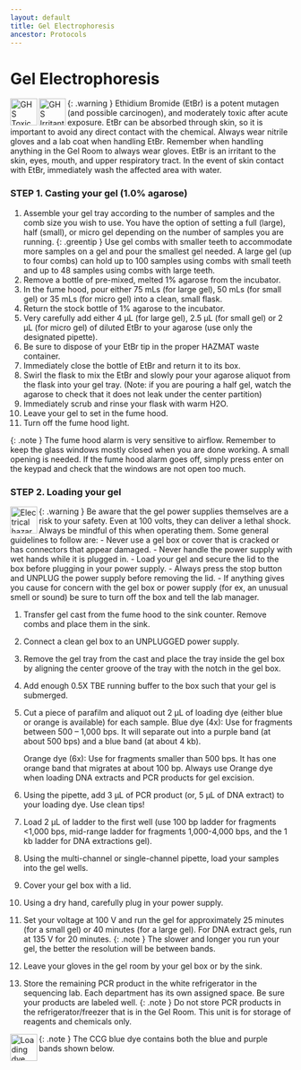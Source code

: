 ```yaml
---
layout: default
title: Gel Electrophoresis
ancestor: Protocols
---
```


# Gel Electrophoresis
{: .warning }
<img src='https://github.com/CCG-CAS/gh-pages/blob/main/assets/GHS-toxic.png?raw=true'
    alt="GHS Toxic" 
    width='48'
    align='left'>
<img src='https://github.com/CCG-CAS/gh-pages/blob/main/assets/GHS-irritant.png?raw=true'
    alt="GHS Irritant" 
    width='48'
    align='left'>
Ethidium Bromide (EtBr) is a potent mutagen (and possible carcinogen), and moderately toxic after acute exposure. EtBr can be absorbed through skin, so it is important to avoid any direct contact with the chemical. Always wear nitrile gloves and a lab coat when handling EtBr. Remember when handling anything in the Gel Room to always wear gloves. EtBr is an irritant to the skin, eyes, mouth, and upper respiratory tract. In the event of skin contact with EtBr, immediately wash the affected area with water.

### STEP 1. Casting your gel (1.0% agarose)

1. Assemble your gel tray according to the number of samples and the comb size you wish to use. You have the option of setting a full (large), half (small), or micro gel depending on the number of samples you are running.
    {: .greentip }
    Use gel combs with smaller teeth to accommodate more samples on a gel and pour the smallest gel needed. A large gel (up to four combs) can hold up to 100 samples using combs with small teeth and up to 48 samples using combs with large teeth.
2. Remove a bottle of pre-mixed, melted 1% agarose from the incubator.
3. In the fume hood, pour either 75 mLs (for large gel), 50 mLs (for small gel) or 35 mLs (for micro gel) into a clean, small flask.
4. Return the stock bottle of 1% agarose to the incubator.
5. Very carefully add either 4 µL (for large gel), 2.5 µL (for small gel) or 2 µL (for micro gel) of diluted EtBr to your agarose (use only the designated pipette).
6. Be sure to dispose of your EtBr tip in the proper HAZMAT waste container.
7. Immediately close the bottle of EtBr and return it to its box.
8. Swirl the flask to mix the EtBr and slowly pour your agarose aliquot from the flask into your gel tray. (Note: if you are pouring a half gel, watch the agarose to check that it does not leak under the center partition)
9. Immediately scrub and rinse your flask with warm H2O.
10. Leave your gel to set in the fume hood.
11. Turn off the fume hood light.

{: .note }
The fume hood alarm is very sensitive to airflow. Remember to keep the glass windows mostly closed when you are done working. A small opening is needed. If the fume hood alarm goes off, simply press enter on the keypad and check that the windows are not open too much.

### STEP 2. Loading your gel

{: .warning }
<img src='https://github.com/CCG-CAS/gh-pages/blob/main/assets/electrical.png?raw=true'
    alt="Electrical hazard" 
    width='48'
    align='left'>
Be aware that the gel power supplies themselves are a risk to your safety. Even at 100 volts, they can deliver a lethal shock. Always be mindful of this when operating them. Some general guidelines to follow are:
    - Never use a gel box or cover that is cracked or has connectors that appear damaged.
    - Never handle the power supply with wet hands while it is plugged in.
    - Load your gel and secure the lid to the box before plugging in your power supply.
    - Always press the stop button and UNPLUG the power supply before removing the lid.
    - If anything gives you cause for concern with the gel box or power supply (for ex, an unusual smell or sound) be sure to turn off the box and tell the lab manager. 

1. Transfer gel cast from the fume hood to the sink counter. Remove combs and place them in the sink.
2. Connect a clean gel box to an UNPLUGGED power supply.
3. Remove the gel tray from the cast and place the tray inside the gel box by aligning the center groove of the tray with the notch in the gel box.
4. Add enough 0.5X TBE running buffer to the box such that your gel is submerged.
5. Cut a piece of parafilm and aliquot out 2 µL of loading dye (either blue or orange is available) for each sample.
    Blue dye (4x): Use for fragments between 500 – 1,000 bps. It will separate out into a purple band (at about 500 bps) and a blue band (at about 4 kb).

   Orange dye (6x): Use for fragments smaller than 500 bps. It has one orange band that migrates at about 100 bp. Always use Orange dye when loading DNA extracts and PCR products for gel excision.
6. Using the pipette, add 3 µL of PCR product (or, 5 µL of DNA extract) to your loading dye. Use clean tips!
7. Load 2 µL of ladder to the first well (use 100 bp ladder for fragments <1,000 bps, mid-range ladder for fragments 1,000-4,000 bps, and the 1 kb ladder for DNA extractions gel).
8. Using the multi-channel or single-channel pipette, load your samples into the gel wells.
9. Cover your gel box with a lid.
10. Using a dry hand, carefully plug in your power supply.
11. Set your voltage at 100 V and run the gel for approximately 25 minutes (for a small gel) or 40 minutes (for a large gel). For DNA extract gels, run at 135 V for 20 minutes.
    {: .note }
    The slower and longer you run your gel, the better the resolution will be between bands. 
12. Leave your gloves in the gel room by your gel box or by the sink.
13. Store the remaining PCR product in the white refrigerator in the sequencing lab. Each department has its own assigned space. Be sure your products are labeled well.
    {: .note }
    Do not store PCR products in the refrigerator/freezer that is in the Gel Room. This unit is for storage of reagents and chemicals only.

{: .note }
<img src='https://github.com/CCG-CAS/gh-pages/blob/main/assets/loading%20dye%20migration.png'
    alt="Loading dye bands" 
    width='48'
    align='left'>
The CCG blue dye contains both the blue and purple bands shown below.
